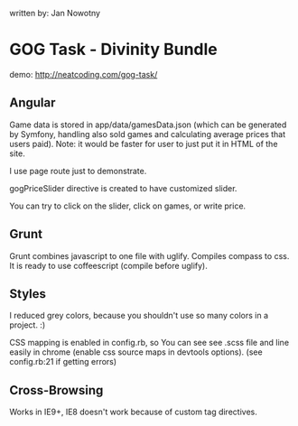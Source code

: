 written by: Jan Nowotny
<h1>GOG Task - Divinity Bundle</h1>

demo: http://neatcoding.com/gog-task/


<h2>Angular</h2>

Game data is stored in app/data/gamesData.json (which can be generated by Symfony, handling also sold games and calculating average prices that users paid).
Note: it would be faster for user to just put it in HTML of the site.

I use page route just to demonstrate.

gogPriceSlider directive is created to have customized slider.

You can try to click on the slider, click on games, or write price.


<h2>Grunt</h2>

Grunt combines javascript to one file with uglify.
Compiles compass to css.
It is ready to use coffeescript (compile before uglify).


<h2>Styles</h2>

I reduced grey colors, because you shouldn't use so many colors in a project. :)

CSS mapping is enabled in config.rb, so You can see see .scss file and line easily in chrome (enable css source maps in devtools options). (see config.rb:21 if getting errors)


<h2>Cross-Browsing</h2>

Works in IE9+, IE8 doesn't work because of custom tag directives.
